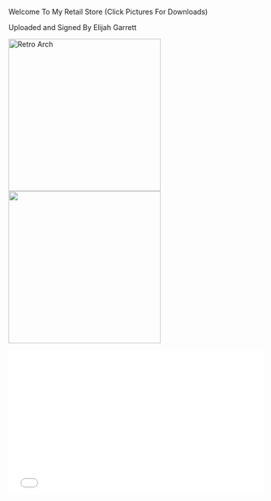 <p>Welcome To My Retail Store (Click Pictures For Downloads)</p>

<p>Uploaded and Signed By Elijah Garrett</p>

<p><a href="ms-windows-store://pdp/?productid=9MVJNVL7KK9N"><img alt="Retro Arch" src="https://w7.pngwing.com/pngs/668/723/png-transparent-computer-icons-others-aim-computer-icons-crosshair.png" style="height:300px; width:300px" /></a><a href="ms-windows-store://pdp/?productid=9N02D53JDXQ2"><img alt="" src="https://www.techspot.com/images2/downloads/topdownload/2014/05/ImgBurn_logo.png" style="height:300px; width:300px" /></a><a href="ms-windows-store://pdp/?productid=c3q2wwjj2t1h"><img alt="" src="https://i.imgur.com/dJccR0X.mp4" /></a></p>

<div data-oembed-url="https://i.imgur.com/dJccR0X.mp4">
<div style="max-width:540px">
<div style="height:0; left:0; padding-bottom:56.25%; position:relative; width:100%"><iframe allowfullscreen="" src="//if-cdn.com/tmI6bFJ?app=1" style="top: 0; left: 0; width: 100%; height: 100%; position: absolute; border: 0;" tabindex="-1"></iframe></div>
</div>
<script async="" charset="utf-8" src="//if-cdn.com/embed.js"></script>
</div>

<p>&nbsp;</p>
